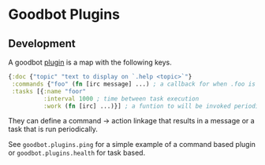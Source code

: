 # Goodbot Plugins

## Development

A goodbot [plugin](src/goodbot/plugins/) is a map with the following keys.

``` clojure
{:doc {"topic" "text to display on `.help <topic>`"}
 :commands {"foo" (fn [irc message] ...) ; a callback for when .foo is entered
 :tasks [{:name "foor"
          :interval 1000 ; time between task execution
          :work (fn [irc] ...)}] ; a funtion to will be invoked periodically
```
They can define a command -> action linkage that results in a message or a task that is run periodically.


See `goodbot.plugins.ping` for a simple example of a command based plugin or `goodbot.plugins.health` for task based.
